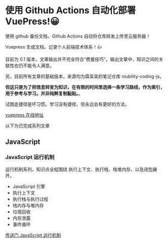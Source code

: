 # 使用 Github Actions 自动化部署 VuePress!😀

使用 github 备份文档，Github Actions 自动将仓库转发上传至云服务器！

Vuepress 生成文档，记录个人前端技术体系！👍

目前为 0.1 版本，文章输出并不完全符合“费曼技巧”，输出文章中，知识之间的关联性也仍不能令人满意。

另，目前所有文章的基础版本，来源均为霖呆呆的笔记仓库 niubility-coding-js。

**但这只是为了把信息转变为知识，在有限的时间里选择一条学习路线，作为索引，用于参考与学习。并非纯粹复制黏贴。**。

试图走捷径是坏习惯。学习没有捷径，但永远会有更好的方法。

[vuepress 在线地址](vuepress.lzwlook.fun)

以下为已完成系列文章

## JavaScript

### JavaScript 运行机制

运行机制系列，知识点全程围绕 执行上下文、执行栈、栈堆内存、以及闭包展开。

- JavaScript 引擎
- 执行上下文
- 执行栈与执行过程
- 栈内存与堆内存
- 垃圾回收
- 内存泄露
- 事件循环

[传送门 JavaScript 运行机制](http://vuepress.lzwlook.fun/JavaScript/JavaScript%E8%BF%90%E8%A1%8C%E6%9C%BA%E5%88%B6/01-javascript%E5%BC%95%E6%93%8E.html)
